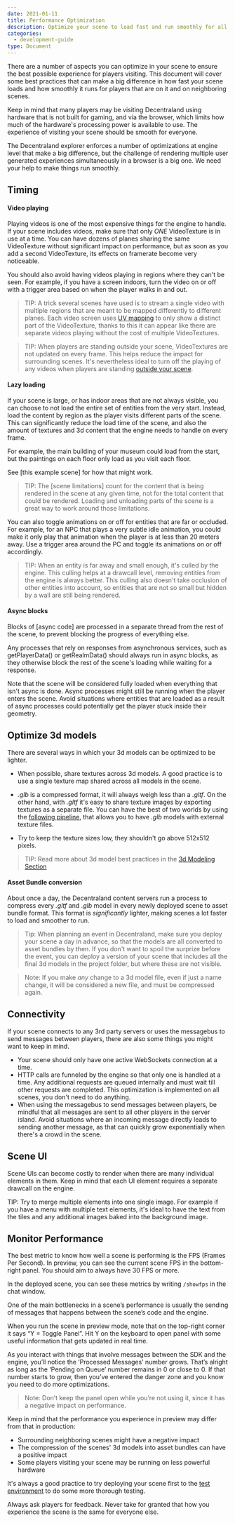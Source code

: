 ```yaml
---
date: 2021-01-11
title: Performance Optimization
description: Optimize your scene to load fast and run smoothly for all players.
categories:
  - development-guide
type: Document
---
```


There are a number of aspects you can optimize in your scene to ensure the best possible experience for players visiting. This document will cover some best practices that can make a big difference in how fast your scene loads and how smoothly it runs for players that are on it and on neighboring scenes.

Keep in mind that many players may be visiting Decentraland using hardware that is not built for gaming, and via the browser, which limits how much of the hardware's processing power is available to use. The experience of visiting your scene should be smooth for everyone.

The Decentraland explorer enforces a number of optimizations at engine level that make a big difference, but the challenge of rendering multiple user generated experiences simultaneously in a browser is a big one. We need your help to make things run smoothly.

## Timing

#### Video playing

Playing videos is one of the most expensive things for the engine to handle. If your scene includes videos, make sure that only _ONE_ VideoTexture is in use at a time. You can have dozens of planes sharing the same VideoTexture without significant impact on performance, but as soon as you add a second VideoTexture, its effects on framerate become very noticeable.

You should also avoid having videos playing in regions where they can't be seen. For example, if you have a screen indoors, turn the video on or off with a trigger area based on when the player walks in and out.

> TIP: A trick several scenes have used is to stream a single video with multiple regions that are meant to be mapped differently to different planes. Each video screen uses [UV mapping]() to only show a distinct part of the VideoTexture, thanks to this it can appear like there are separate videos playing without the cost of multiple VideoTextures.

> TIP: When players are standing outside your scene, VideoTextures are not updated on every frame. This helps reduce the impact for surrounding scenes. It's nevertheless ideal to turn off the playing of any videos when players are standing [outside your scene]().

#### Lazy loading

If your scene is large, or has indoor areas that are not always visible, you can choose to not load the entire set of entities from the very start. Instead, load the content by region as the player visits different parts of the scene. This can significantly reduce the load time of the scene, and also the amount of textures and 3d content that the engine needs to handle on every frame.

For example, the main building of your museum could load from the start, but the paintings on each floor only load as you visit each floor.

See [this example scene] for how that might work.

> TIP: The [scene limitations] count for the content that is being rendered in the scene at any given time, not for the total content that could be rendered. Loading and unloading parts of the scene is a great way to work around those limitations.

You can also toggle animations on or off for entities that are far or occluded. For example, for an NPC that plays a very subtle idle animation, you could make it only play that animation when the player is at less than 20 meters away. Use a trigger area around the PC and toggle its animations on or off accordingly.

> TIP: When an entity is far away and small enough, it's culled by the engine. This culling helps at a drawcall level, removing entities from the engine is always better. This culling also doesn't take occlusion of other entities into account, so entities that are not so small but hidden by a wall are still being rendered.

#### Async blocks

Blocks of [async code] are processed in a separate thread from the rest of the scene, to prevent blocking the progress of everything else.

Any processes that rely on responses from asynchronous services, such as getPlayerData() or getRealmData() should always run in async blocks, as they otherwise block the rest of the scene's loading while waiting for a response.

Note that the scene will be considered fully loaded when everything that isn't async is done. Async processes might still be running when the player enters the scene. Avoid situations where entities that are loaded as a result of async processes could potentially get the player stuck inside their geometry.

## Optimize 3d models

There are several ways in which your 3d models can be optimized to be lighter.

- When possible, share textures across 3d models. A good practice is to use a single texture map shared across all models in the scene.

- _.glb_ is a compressed format, it will always weigh less than a _.gltf_. On the other hand, with _.gltf_ it's easy to share texture images by exporting textures as a separate file. You can have the best of two worlds by using the [following pipeline](), that allows you to have _.glb_ models with external texture files.

- Try to keep the texture sizes low, they shouldn't go above 512x512 pixels.

> TIP: Read more about 3d model best practices in the [3d Modeling Section]()

#### Asset Bundle conversion

About once a day, the Decentraland content servers run a process to compress every _.gltf_ and _.glb_ model in every newly deployed scene to asset bundle format. This format is _significantly_ lighter, making scenes a lot faster to load and smoother to run.

> Tip: When planning an event in Decentraland, make sure you deploy your scene a day in advance, so that the models are all converted to asset bundles by then. If you don't want to spoil the surprize before the event, you can deploy a version of your scene that includes all the final 3d models in the project folder, but where these are not visible.

> Note: If you make _any_ change to a 3d model file, even if just a name change, it will be considered a new file, and must be compressed again.

## Connectivity

If your scene connects to any 3rd party servers or uses the messagebus to send messages between players, there are also some things you might want to keep in mind.

- Your scene should only have one active WebSockets connection at a time.
- HTTP calls are funneled by the engine so that only one is handled at a time. Any additional requests are queued internally and must wait till other requests are completed. This optimization is implemented on all scenes, you don't need to do anything.
- When using the messagebus to send messages between players, be mindful that all messages are sent to all other players in the server island. Avoid situations where an incoming message directly leads to sending another message, as that can quickly grow exponentially when there's a crowd in the scene.

## Scene UI

Scene UIs can become costly to render when there are many individual elements in them. Keep in mind that each UI element requires a separate drawcall on the engine.

TIP: Try to merge multiple elements into one single image. For example if you have a menu with multiple text elements, it's ideal to have the text from the tiles and any additional images baked into the background image.

## Monitor Performance

The best metric to know how well a scene is performing is the FPS (Frames Per Second). In preview, you can see the current scene FPS in the bottom-right panel. You should aim to always have 30 FPS or more.

In the deployed scene, you can see these metrics by writing `/showfps` in the chat window.

One of the main bottlenecks in a scene’s performance is usually the sending of messages that happens between the scene’s code and the engine.

When you run the scene in preview mode, note that on the top-right corner it says “Y = Toggle Panel”. Hit Y on the keyboard to open panel with some useful information that gets updated in real time.

As you interact with things that involve messages between the SDK and the engine, you’ll notice the ‘Processed Messages’ number grows. That’s alright as long as the ‘Pending on Queue’ number remains in 0 or close to 0. If that number starts to grow, then you’ve entered the danger zone and you know you need to do more optimizations.

> Note: Don’t keep the panel open while you’re not using it, since it has a negative impact on performance.

Keep in mind that the performance you experience in preview may differ from that in production:

- Surrounding neighboring scenes might have a negative impact
- The compression of the scenes' 3d models into asset bundles can have a positive impact
- Some players visiting your scene may be running on less powerful hardware

It's always a good practice to try deploying your scene first to the [test environment](link) to do some more thorough testing.

Always ask players for feedback. Never take for granted that how you experience the scene is the same for everyone else.

<!--
## Desktop

Check if your player is using desktop, show heavier models in that case


-->
